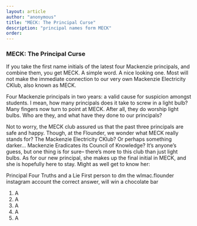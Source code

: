 ```yaml
---
layout: article
author: "anonymous"
title: "MECK: The Principal Curse"
description: "principal names form MECK"
order: 
---
```


### MECK: The Principal Curse

If you take the first name initials of the latest four Mackenzie principals, and combine them, you get MECK. A simple word. A nice looking one. Most will not make the immediate connection to our very own Mackenzie Electricity CKlub, also known as MECK. 

Four Mackenzie principals in two years: a valid cause for suspicion amongst students. I mean, how many principals does it take to screw in a light bulb? Many fingers now turn to point at MECK. After all, they do worship light bulbs. Who are they, and what have they done to our principals? 

Not to worry, the MECK club assured us that the past three principals are safe and happy. Though, at the Flounder, we wonder what MECK really stands for? The Mackenzie Electricity CKlub? Or perhaps something darker… Mackenzie Eradicates its Council of Knowledge? It’s anyone’s guess, but one thing is for sure– there’s more to this club than just light bulbs. As for our new principal, she makes up the final initial in MECK, and she is hopefully here to stay. Might as well get to know her:

Principal Four Truths and a Lie
First person to dm the wlmac.flounder instagram account the correct answer, will win a chocolate bar

1. A
2. A
3. A
4. A
5. A